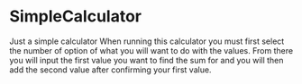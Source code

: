 # SimpleCalculator
Just a simple calculator
When running this calculator you must first select the number of option of what you will want to do with the values.
From there you will input the first value you want to find the sum for and you will then add the second value after confirming your first value.
